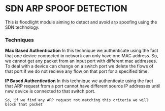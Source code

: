 # SDN ARP SPOOF DETECTION
This is floodlight module aiming to detect and avoid arp spoofing using the SDN technology.

### Techniques 
**Mac Based Authentication**
	In this technique we authenticate using the fact that one device connected in network can only have one MAC address. So, we cannot get any packet from an input port with different mac addresses.
	To deal with a device can change on a switch port we delete the flows of that port if we do not recieve any flow on that port for a specified time.

**IP Based Authentication**
	In this technique we authenticate using the fact that ARP request from a port cannot have different source IP addresses until new device is connected to that switch port.

	So, if we find any ARP request not matching this criteria we will block that packet

